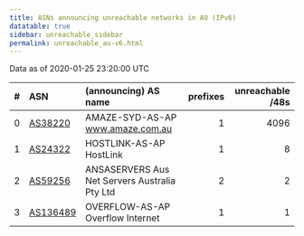 ```yaml
---
title: ASNs announcing unreachable networks in AU (IPv6)
datatable: true
sidebar: unreachable_sidebar
permalink: unreachable_au-v6.html
---
```


Data as of 2020-01-25 23:20:00 UTC


<div class="datatable-begin"></div>

|   # | ASN                                      | (announcing) AS name                          |   prefixes |   unreachable /48s |
|----:|:-----------------------------------------|:----------------------------------------------|-----------:|-------------------:|
|   0 | [AS38220](unreachable_AS38220-v6.html)   | AMAZE-SYD-AS-AP www.amaze.com.au              |          1 |               4096 |
|   1 | [AS24322](unreachable_AS24322-v6.html)   | HOSTLINK-AS-AP HostLink                       |          1 |                  8 |
|   2 | [AS59256](unreachable_AS59256-v6.html)   | ANSASERVERS Aus Net Servers Australia Pty Ltd |          2 |                  2 |
|   3 | [AS136489](unreachable_AS136489-v6.html) | OVERFLOW-AS-AP Overflow Internet              |          1 |                  1 |

<div class="datatable-end"></div>